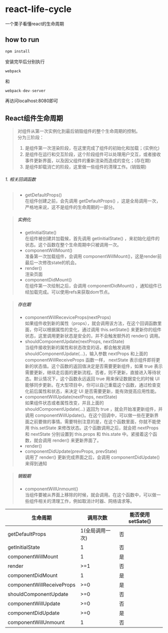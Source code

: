 # react-life-cycle
一个栗子看懂react的生命周期  
## how to run
```javascript
npm install
```
安装完毕后分别执行
```javascript
webpack
```
和
```javascript
webpack-dev-server
```
再访问localhost:8080即可

## React组件生命周期

> 对组件从第一次实例化到最后销毁组件的整个生命周期的控制。  
分为三阶段：
> 1. 是组件第一次渲染阶段，在这里完成了组件的初始化和加载；(实例化)
> 2. 是组件在运行和交互阶段，这个阶段组件可以处理用户交互，或者接收事件更新界面，以及因父组件的重新渲染而造成的变化；(存在期)
> 3. 是组件卸载消亡的阶段，这里做一些组件的清理工作。(销毁期)

###### 1. 相关回调函数
> - getDefaultProps()  
在组件创建之前，会先调用 getDefaultProps() ，这是全局调用一次，严格地来说，这不是组件的生命周期的一部分。

> ##### 实例化
> - getInitialState()  
在组件被创建并加载候，首先调用 getInitialState() ，来初始化组件的状态。这个函数在整个生命周期中只被调用一次。
> - componentWillMount()  
准备第一次加载组件，会调用 componentWillMount()，这是render前最后一次修改state的机会。
> - render()  
渲染页面
> - componentDidMount()  
在组件第一次绘制之后，会调用 componentDidMount() ，通知组件已经加载完成。可以使用refs来获取dom节点。

> ##### 存在期
> - componentWillReceviceProps(nextProps)  
如果组件收到新的属性（props），就会调用该方法，在这个回调函数里面，你可以根据属性的变化，通过调用 this.setState() 来更新你的组件状态，这里调用更新状态是安全的，并不会触发额外的 render() 调用。
> - shouldComponentUpdate(nextProps, nextState)  
当组件接收到新的属性和状态改变的话，都会触发调用 shouldComponentUpdate(...)，输入参数 nextProps 和上面的 componentWillReceiveProps 函数一样， nextState 表示组件即将更新的状态值。这个函数的返回值决定是否需要更新组件，如果 true 表示需要更新，继续走后面的更新流程。否者，则不更新，直接进入等待状态。默认情况下，这个函数永远返回 true 用来保证数据变化的时候 UI 能够同步更新。在大型项目中，你可以自己重载这个函数，通过检查变化前后属性和状态，来决定 UI 是否需要更新，能有效提高应用性能。
> - componentWillUpdate(nextProps, nextState)  
如果组件状态或者属性改变，并且上面的 shouldComponentUpdate(...) 返回为 true ，就会开始准更新组件，并调用 componentWillUpdate()。在这个回调中，可以做一些在更新界面之前要做的事情。需要特别注意的是，在这个函数里面，你就不能使用 this.setState 来修改状态。这个函数调用之后，就会把 nextProps 和 nextState 分别设置到 this.props 和 this.state 中。紧接着这个函数，就会调用 render() 来更新界面了。
> - render()
> - componentDidUpdate(prevProps, prevState)  
调用了 render() 更新完成界面之后，会调用 componentDidUpdate() 来得到通知

> ##### 销毁期
> - componentWillUnmount()  
当组件要被从界面上移除的时候，就会调用。在这个函数中，可以做一些组件相关的清理工作，例如取消计时器、网络请求等。


生命周期 | 调用次数	| 能否使用 setSate()
---      | ---      | ---
getDefaultProps	| 1(全局调用一次) | 否
getInitialState	| 1	| 否
componentWillMount | 1 | 是
render | >=1 | 否
componentDidMount | 1 | 是
componentWillReceiveProps | >=0 | 是
shouldComponentUpdate | >=0	| 否
componentWillUpdate | >=0	| 否
componentDidUpdate | >=0 | 是
componentWillUnmount | 1 | 否
